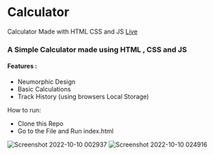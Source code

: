 # Calculator
Calculator Made with HTML CSS and JS <a href="https://calculatorcg1.netlify.app/">Live</a>


<h3>A Simple Calculator made using HTML , CSS and JS </h3>

<h4>Features : </h4>
<ul>
<li> Neumorphic Design  </li>
<li> Basic Calculations </li>
<li> Track History (using browsers Local Storage)   </li>

</ul>


 <span>How to run: </span>
<ul>
<li> Clone this Repo </li>
<li> Go to the File and Run index.html  </li>
</ul>



![Screenshot 2022-10-10 002937](https://user-images.githubusercontent.com/55450200/194816865-cd0b5ecf-4307-4b03-8549-d4c272169834.jpg)
![Screenshot 2022-10-10 024916](https://user-images.githubusercontent.com/55450200/194839790-ccbc718c-2217-46d5-924a-8c427f60ad76.jpg)
